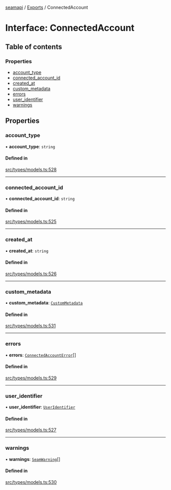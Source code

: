 [seamapi](../README.md) / [Exports](../modules.md) / ConnectedAccount

# Interface: ConnectedAccount

## Table of contents

### Properties

- [account\_type](ConnectedAccount.md#account_type)
- [connected\_account\_id](ConnectedAccount.md#connected_account_id)
- [created\_at](ConnectedAccount.md#created_at)
- [custom\_metadata](ConnectedAccount.md#custom_metadata)
- [errors](ConnectedAccount.md#errors)
- [user\_identifier](ConnectedAccount.md#user_identifier)
- [warnings](ConnectedAccount.md#warnings)

## Properties

### account\_type

• **account\_type**: `string`

#### Defined in

[src/types/models.ts:528](https://github.com/seamapi/javascript/blob/main/src/types/models.ts#L528)

___

### connected\_account\_id

• **connected\_account\_id**: `string`

#### Defined in

[src/types/models.ts:525](https://github.com/seamapi/javascript/blob/main/src/types/models.ts#L525)

___

### created\_at

• **created\_at**: `string`

#### Defined in

[src/types/models.ts:526](https://github.com/seamapi/javascript/blob/main/src/types/models.ts#L526)

___

### custom\_metadata

• **custom\_metadata**: [`CustomMetadata`](../modules.md#custommetadata)

#### Defined in

[src/types/models.ts:531](https://github.com/seamapi/javascript/blob/main/src/types/models.ts#L531)

___

### errors

• **errors**: [`ConnectedAccountError`](ConnectedAccountError.md)[]

#### Defined in

[src/types/models.ts:529](https://github.com/seamapi/javascript/blob/main/src/types/models.ts#L529)

___

### user\_identifier

• **user\_identifier**: [`UserIdentifier`](UserIdentifier.md)

#### Defined in

[src/types/models.ts:527](https://github.com/seamapi/javascript/blob/main/src/types/models.ts#L527)

___

### warnings

• **warnings**: [`SeamWarning`](SeamWarning.md)[]

#### Defined in

[src/types/models.ts:530](https://github.com/seamapi/javascript/blob/main/src/types/models.ts#L530)
